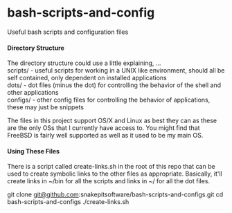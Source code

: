 # bash-scripts-and-config
Useful bash scripts and configuration files

#### Directory Structure
The directory structure could use a little explaining, ...<br>
scripts/ - useful scripts for working in a UNIX like environment, should all be self contained, only dependent on installed applications<br>
dots/ - dot files (minus the dot) for controlling the behavior of the shell and other applications<br>
configs/ - other config files for controlling the behavior of applications, these may just be snippets

The files in this project support OS/X and Linux as best they can as these are the only OSs that I currently have access to. You might find that FreeBSD is fairly well supported as well as it used to be my main OS.

#### Using These Files
There is a script called create-links.sh in the root of this repo that can be used to create symbolic links to the other files as appropriate. Basically, it'll create links in ~/bin for all the scripts and links in ~/ for all the dot files.

  git clone git@github.com:snakepitsoftware/bash-scripts-and-configs.git
  cd bash-scripts-and-configs
  ./create-links.sh
